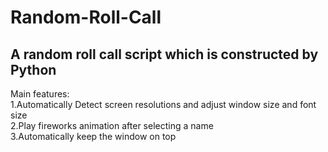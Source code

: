 # Random-Roll-Call
A random roll call script which is constructed by Python
--------
Main features:<br> 
1.Automatically Detect screen resolutions and adjust window size and font size<br> 
2.Play fireworks animation after selecting a name<br> 
3.Automatically keep the window on top<br> 
